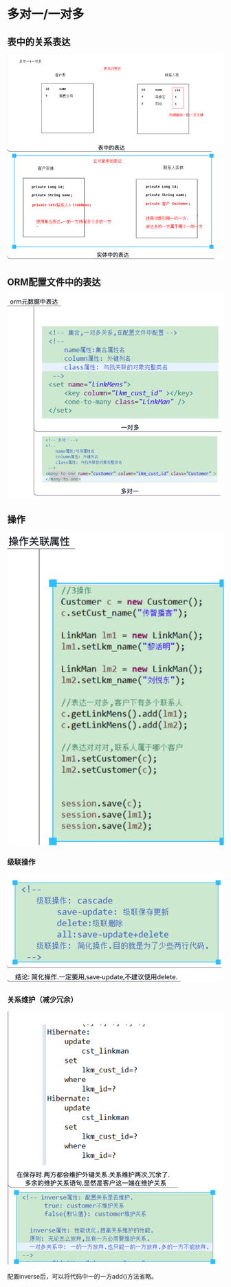 # 多对一/一对多

## 表中的关系表达

![](../../../../.gitbook/assets/image%20%28120%29.png)

## ORM配置文件中的表达

![](../../../../.gitbook/assets/image%20%28184%29.png)

## 操作

![](../../../../.gitbook/assets/image%20%28107%29.png)

### 级联操作

![](../../../../.gitbook/assets/image%20%2870%29.png)

### 关系维护（减少冗余）

![](../../../../.gitbook/assets/image%20%28100%29.png)

配置inverse后，可以将代码中一的一方add\(\)方法省略。


